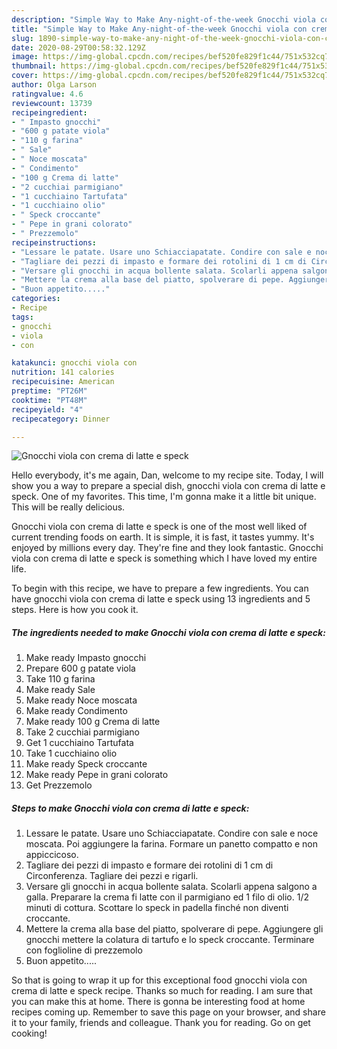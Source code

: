 ```yaml
---
description: "Simple Way to Make Any-night-of-the-week Gnocchi viola con crema di latte e speck"
title: "Simple Way to Make Any-night-of-the-week Gnocchi viola con crema di latte e speck"
slug: 1890-simple-way-to-make-any-night-of-the-week-gnocchi-viola-con-crema-di-latte-e-speck
date: 2020-08-29T00:58:32.129Z
image: https://img-global.cpcdn.com/recipes/bef520fe829f1c44/751x532cq70/gnocchi-viola-con-crema-di-latte-e-speck-recipe-main-photo.jpg
thumbnail: https://img-global.cpcdn.com/recipes/bef520fe829f1c44/751x532cq70/gnocchi-viola-con-crema-di-latte-e-speck-recipe-main-photo.jpg
cover: https://img-global.cpcdn.com/recipes/bef520fe829f1c44/751x532cq70/gnocchi-viola-con-crema-di-latte-e-speck-recipe-main-photo.jpg
author: Olga Larson
ratingvalue: 4.6
reviewcount: 13739
recipeingredient:
- " Impasto gnocchi"
- "600 g patate viola"
- "110 g farina"
- " Sale"
- " Noce moscata"
- " Condimento"
- "100 g Crema di latte"
- "2 cucchiai parmigiano"
- "1 cucchiaino Tartufata"
- "1 cucchiaino olio"
- " Speck croccante"
- " Pepe in grani colorato"
- " Prezzemolo"
recipeinstructions:
- "Lessare le patate. Usare uno Schiacciapatate. Condire con sale e noce moscata. Poi aggiungere la farina. Formare un panetto compatto e non appiccicoso."
- "Tagliare dei pezzi di impasto e formare dei rotolini di 1 cm di Circonferenza. Tagliare dei pezzi e rigarli."
- "Versare gli gnocchi in acqua bollente salata. Scolarli appena salgono a galla. Preparare la crema fi latte con il parmigiano ed 1 filo di olio. 1/2 minuti di cottura. Scottare lo speck in padella finché non diventi croccante."
- "Mettere la crema alla base del piatto, spolverare di pepe. Aggiungere gli gnocchi mettere la colatura di tartufo e lo speck croccante. Terminare con foglioline di prezzemolo"
- "Buon appetito....."
categories:
- Recipe
tags:
- gnocchi
- viola
- con

katakunci: gnocchi viola con 
nutrition: 141 calories
recipecuisine: American
preptime: "PT26M"
cooktime: "PT48M"
recipeyield: "4"
recipecategory: Dinner

---
```



![Gnocchi viola con crema di latte e speck](https://img-global.cpcdn.com/recipes/bef520fe829f1c44/751x532cq70/gnocchi-viola-con-crema-di-latte-e-speck-recipe-main-photo.jpg)

Hello everybody, it's me again, Dan, welcome to my recipe site. Today, I will show you a way to prepare a special dish, gnocchi viola con crema di latte e speck. One of my favorites. This time, I'm gonna make it a little bit unique. This will be really delicious.



Gnocchi viola con crema di latte e speck is one of the most well liked of current trending foods on earth. It is simple, it is fast, it tastes yummy. It's enjoyed by millions every day. They're fine and they look fantastic. Gnocchi viola con crema di latte e speck is something which I have loved my entire life.


To begin with this recipe, we have to prepare a few ingredients. You can have gnocchi viola con crema di latte e speck using 13 ingredients and 5 steps. Here is how you cook it.

<!--inarticleads1-->

##### The ingredients needed to make Gnocchi viola con crema di latte e speck:

1. Make ready  Impasto gnocchi
1. Prepare 600 g patate viola
1. Take 110 g farina
1. Make ready  Sale
1. Make ready  Noce moscata
1. Make ready  Condimento
1. Make ready 100 g Crema di latte
1. Take 2 cucchiai parmigiano
1. Get 1 cucchiaino Tartufata
1. Take 1 cucchiaino olio
1. Make ready  Speck croccante
1. Make ready  Pepe in grani colorato
1. Get  Prezzemolo




<!--inarticleads2-->

##### Steps to make Gnocchi viola con crema di latte e speck:

1. Lessare le patate. Usare uno Schiacciapatate. Condire con sale e noce moscata. Poi aggiungere la farina. Formare un panetto compatto e non appiccicoso.
1. Tagliare dei pezzi di impasto e formare dei rotolini di 1 cm di Circonferenza. Tagliare dei pezzi e rigarli.
1. Versare gli gnocchi in acqua bollente salata. Scolarli appena salgono a galla. Preparare la crema fi latte con il parmigiano ed 1 filo di olio. 1/2 minuti di cottura. Scottare lo speck in padella finché non diventi croccante.
1. Mettere la crema alla base del piatto, spolverare di pepe. Aggiungere gli gnocchi mettere la colatura di tartufo e lo speck croccante. Terminare con foglioline di prezzemolo
1. Buon appetito.....




So that is going to wrap it up for this exceptional food gnocchi viola con crema di latte e speck recipe. Thanks so much for reading. I am sure that you can make this at home. There is gonna be interesting food at home recipes coming up. Remember to save this page on your browser, and share it to your family, friends and colleague. Thank you for reading. Go on get cooking!
